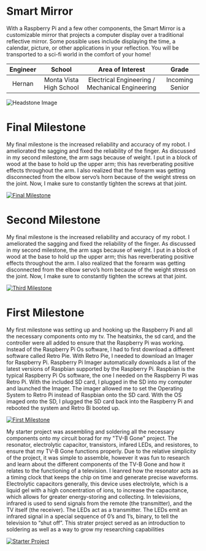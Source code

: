 ﻿# Smart Mirror
With a Raspberry Pi and a few other components, the Smart Mirror is a customizable mirror that projects a computer display over a traditional reflective mirror. Some possible uses include displaying the time, a calendar, picture, or other applications in your reflection. You will be transported to a sci-fi world in the comfort of your home!

| **Engineer** | **School** | **Area of Interest** | **Grade** |
|:--:|:--:|:--:|:--:|
| Hernan | Monta Vista High School | Electrical Engineering / Mechanical Engineering | Incoming Senior

![Headstone Image](https://lh3.googleusercontent.com/pw/AM-JKLUnSAF2nm26lXJAyxVr8qITYeqWGVrPSuqTXCVXpUVX6fuZOASAL3O3XFLi_kcNMx4NDRQF9-o0tRt4_QnpcQ4ktUAOF0YuFI0D2Xjr7sqAly_m6-HCX4aPxFv4NzdqLVSH5bULWrt9PcSdZn-rzAnI=w982-h980-no?authuser=0)
  
# Final Milestone
My final milestone is the increased reliability and accuracy of my robot. I ameliorated the sagging and fixed the reliability of the finger. As discussed in my second milestone, the arm sags because of weight. I put in a block of wood at the base to hold up the upper arm; this has reverberating positive effects throughout the arm. I also realized that the forearm was getting disconnected from the elbow servo’s horn because of the weight stress on the joint. Now, I make sure to constantly tighten the screws at that joint. 

[![Final Milestone](https://res.cloudinary.com/marcomontalbano/image/upload/v1612573869/video_to_markdown/images/youtube--F7M7imOVGug-c05b58ac6eb4c4700831b2b3070cd403.jpg )](https://www.youtube.com/watch?v=F7M7imOVGug&feature=emb_logo "Final Milestone")

# Second Milestone
My final milestone is the increased reliability and accuracy of my robot. I ameliorated the sagging and fixed the reliability of the finger. As discussed in my second milestone, the arm sags because of weight. I put in a block of wood at the base to hold up the upper arm; this has reverberating positive effects throughout the arm. I also realized that the forearm was getting disconnected from the elbow servo’s horn because of the weight stress on the joint. Now, I make sure to constantly tighten the screws at that joint.

[![Third Milestone](https://res.cloudinary.com/marcomontalbano/image/upload/v1612574014/video_to_markdown/images/youtube--y3VAmNlER5Y-c05b58ac6eb4c4700831b2b3070cd403.jpg)](https://www.youtube.com/watch?v=y3VAmNlER5Y&feature=emb_logo "Second Milestone")
# First Milestone
  

My first milestone was setting up and hooking up the Raspberry Pi and all the necessary components onto my tv. The heatsinks, the sd card, and the controller were all added to ensure that the Raspberry Pi was working. Instead of the Raspberry Pi Os software, I had to first download a different software called Retro Pie. With Retro Pie, I needed to download an Imager for Raspberry Pi. Raspberry Pi Imager automatically downloads a list of the latest versions of Raspbian supported by the Raspberry Pi. Raspbian is the typical Raspberry Pi Os software, the one I needed on the Raspberry Pi was Retro Pi. With the included SD card, I plugged in the SD into my computer and launched the Imager. The imager allowed me to set the Operating System to Retro Pi instead of Raspbian onto the SD card. With the OS imaged onto the SD, I plugged the SD card back into the Raspberry Pi and rebooted the system and Retro Bi booted up.

[![First Milestone](https://res.cloudinary.com/marcomontalbano/image/upload/v1612574117/video_to_markdown/images/youtube--CaCazFBhYKs-c05b58ac6eb4c4700831b2b3070cd403.jpg)](https://www.youtube.com/watch?v=CaCazFBhYKs "First Milestone")

My starter project was assembling and soldering all the necessary components onto my circuit borad for my "TV-B Gone" project. The resonator, electrolytic capacitor, transistors, infared LEDs, and resistores, to ensure that my TV-B Gone functions properly. Due to the relative simplicity of the project, it was simple to assemble, however it was fun to research and learn about the different components of the TV-B Gone and how it relates to the functioning of a television. I leanred how the resonator acts as a timing clock that keeps the chip on time and generate precise waveforms. Electrolytic capacitors generally, this device uses electrolyte, which is a liquid gel with a high concentration of ions, to increase the capacitance, which allows for greater energy-storing and collecting. In televisions, infrared is used to send signals from the remote (the transmitter), and the TV itself (the receiver). The LEDs act as a transmitter. The LEDs emit an infrared signal in a special sequence of 0’s and 1’s, binary,  to tell the television to “shut off”. This strater project served as an introduction to soldering as well as a way to grow my researching capabilities 

[![Starter Project](https://lh3.googleusercontent.com/mbVwc5o6WBp9pGShRCATavRW3LDZLsEHMmKnw0oBnF50muGKd7iTLWzZHCB2Cmaj7m6ahCbJdV-1uXAASSBMWPuUIY__y1UAky6l25TY5OgVzgCiirTziCnqgfh3JViWmdgqD7mKuJQDRZabj_nUX0jfc-C359Zqrf7d1eBvV0SWyFAZJ6iXq1gZJ15YBGS9OFeRn272NuLG4zovbek22y0inwx-yBTqbjWiLTWzPBVWDZcflzbUr5HDwWfWHzs4pYp_kaQDC5CXIqqCkZLWJLMzGAv1-v1t5b-HPsp3C8hKsO4xuEuxY9UVsPDqmMii-LN5gAXmMZc0zlbNKZ5lP0kvuScskY-lfeFWurKpXxbMah6ydaoqCFcHyJGV63KGk5utZA-QSHkODkc6HfyHqgFmEL08njjVvRzxXMjPiQrOWqrUzdnQe7LNtpyJJxYQxMMLFRtbaMSSGRSLJfDQzA3Cqw9uEARSZupuifByrLErALjXZgxwRZggxAor2ikT77DK1ETN5HCnOUp7i72K8tKFYMQYrhfNklyuKk_Ckot17zpj2RSPJ08-1v8c4ZcfylA7nyyyasR2_Os8-u4TrESWfZNN-88s7stA9e9BfWbb4eATr7E1SauatS6irjwYeGZfSNJWrHHRKInA45ygms5IQsx8yRyiTCTAVnTLauw5aJLWBlavAObzxWyv76qF5TrVc8cX-S5cvr9IAoo966i7S7tQJLGw62X5IUCf9MS9mzgk2xHTqkKm9ZQ=w1420-h795-no?authuser=0)](https://www.youtube.com/watch?v=b6JjdCCTRH4 "Starter Project")
